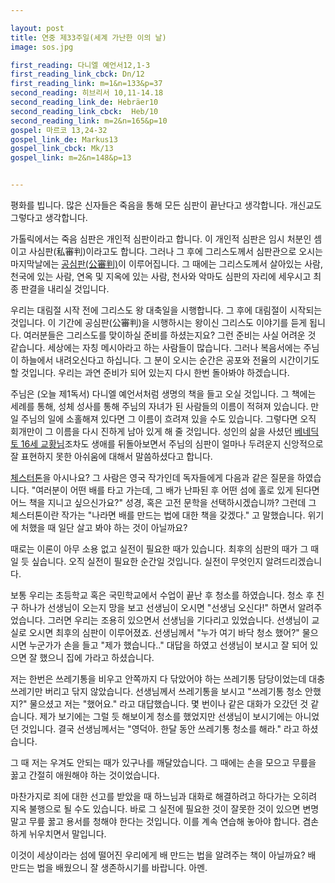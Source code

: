 ```yaml
---

layout: post
title: 연중 제33주일(세계 가난한 이의 날)
image: sos.jpg

first_reading: 다니엘 예언서12,1-3
first_reading_link_cbck: Dn/12
first_reading_link: m=1&n=133&p=37
second_reading: 히브리서 10,11-14.18 
second_reading_link_de: Hebräer10
second_reading_link_cbck:  Heb/10 
second_reading_link: m=2&n=165&p=10
gospel: 마르코 13,24-32
gospel_link_de: Markus13
gospel_link_cbck: Mk/13
gospel_link: m=2&n=148&p=13


---
```

 
평화를 빕니다. 많은 신자들은 죽음을 통해 모든 심판이 끝난다고 생각합니다. 개신교도 그렇다고 생각합니다.

가톨릭에서는 죽음 심판은 개인적 심판이라고 합니다. 이 개인적 심판은 임시 처분인 셈이고 사심판(私審判)이라고도 합니다. 그러나 그 후에 그리스도께서 심판관으로 오시는 마지막날에는 <a href="https://maria.catholic.or.kr/dictionary/term/term_view.asp?ctxtIdNum=4273&keyword=%EA%B3%B5%EC%8B%AC%ED%8C%90&gubun=01">공심판(公審判)</a>이 이루어집니다. 그 때에는 그리스도께서 살아있는 사람, 천국에 있는 사람, 연옥 및 지옥에 있는 사람, 천사와 악마도 심판의 자리에 세우시고 최종 판결을 내리실 것입니다.

우리는 대림절 시작 전에 그리스도 왕 대축일을 시행합니다. 그 후에 대림절이 시작되는 것입니다. 이 기간에 공심판(公審判)을 시행하시는 왕이신 그리스도 이야기를 듣게 됩니다. 여러분들은 그리스도를 맞이하실 준비를 하셨는지요? 그런 준비는 사실 어려운 것 같습니다. 세상에는 자칭 메시아라고 하는 사람들이 많습니다. 그러나 복음서에는 주님이 하늘에서 내려오신다고 하십니다. 그 분이 오시는 순간은 공포와 전율의 시간이기도 할 것입니다. 우리는 과연 준비가 되어 있는지 다시 한번 돌아봐야 하겠습니다.

주님은 (오늘 제1독서) 다니엘 예언서처럼 생명의 책을 들고 오실 것입니다. 그 책에는 세례를 통해, 성체 성사를 통해 주님의 자녀가 된 사람들의 이름이 적혀져 있습니다. 만일 주님의 일에 소홀해져 있다면 그 이름이 흐려져 있을 수도 있습니다. 그렇다면 오직 회개만이 그 이름을 다시 진하게 남아 있게 해 줄 것입니다. 성인의 삶을 사셨던 <a href="https://www.vaticannews.va/ko/vatican-city/news/2022-12/benedetto-xvi-dio-amore-editoriale-tornielli.html">베네딕토 16세 교황님</a>조차도 생애를 뒤돌아보면서 주님의 심판이 얼마나 두려운지 신앙적으로 잘 표현하지 못한 아쉬움에 대해서 말씀하셨다고 합니다.

<a href="https://en.wikipedia.org/wiki/G._K._Chesterton">체스터톤</a>을 아시나요? 그 사람은 영국 작가인데 독자들에게 다음과 같은 질문을 하였습니다. "여러분이 어떤 배를 타고 가는데, 그 배가 난파된 후 어떤 섬에 홀로 있게 된다면 어느 책을 지니고 싶으신가요?" 성경, 혹은 고전 문학을 선택하시겠습니까? 그런데 그 체스터톤이란 작가는 "나라면 배를 만드는 법에 대한 책을 갖겠다." 고 말했습니다. 위기에 처했을 때
일단 살고 봐야 하는 것이 아닐까요?

때로는 이론이 아무 소용 없고 실전이 필요한 때가 있습니다. 최후의 심판의 때가 그 때일 듯 싶습니다. 오직 실전이 필요한 순간일 것입니다. 실전이 무엇인지 알려드리겠습니다.

보통 우리는 초등학교 혹은 국민학교에서 수업이 끝난 후 청소를 하였습니다. 청소 후 친구 하나가 선생님이 오는지 망을 보고 선생님이 오시면 "선생님 오신다!" 하면서 알려주었습니다. 그러면 우리는 조용히 있으면서 선생님을 기다리고 있었습니다. 선생님이 교실로 오시면 최후의 심판이 이루어졌죠. 선생님께서 "누가 여기 바닥 청소 했어?" 물으시면 누군가가 손을 들고 "제가 했습니다.." 대답을 하였고 선생님이 보시고 잘 되어 있으면 잘 했으니 집에 가라고 하셨습니다.

저는 한번은 쓰레기통을 비우고 안쪽까지 다 닦았어야 하는 쓰레기통 담당이었는데 대충 쓰레기만 버리고 닦지 않았습니다. 선생님께서 쓰레기통을 보시고 "쓰레기통 청소 안했지?" 물으셨고 저는 "했어요." 라고 대답했습니다. 몇 번이나 같은 대화가 오갔던 것 같습니다. 제가 보기에는 그럴 듯 해보이게 청소를 했었지만 선생님이 보시기에는 아니었던 것입니다. 결국 선생님께서는 "영덕아. 한달 동안 쓰레기통 청소를 해라." 라고 하셨습니다.

그 때 저는 우겨도 안되는 때가 있구나를 깨달았습니다. 그 때에는 손을 모으고 무릎을 꿇고 간절히 애원해야 하는 것이었습니다.

마찬가지로 죄에 대한 선고를 받았을 때 하느님과 대화로 해결하려고 하다가는 오히려 지옥 불행으로 될 수도 있습니다. 바로 그 실전에 필요한 것이 잘못한 것이 있으면 변명말고 무릎 꿇고 용서를 청해야 한다는 것입니다. 이를 계속 연습해 놓아야 합니다. 겸손하게 뉘우치면서 말입니다.

이것이 세상이라는 섬에 떨어진 우리에게 배 만드는 법을 알려주는 책이 아닐까요? 배 만드는 법을 배웠으니 잘 생존하시기를 바랍니다. 아멘.
